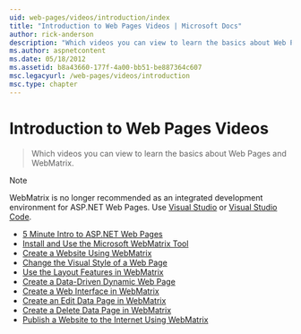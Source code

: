 ```yaml
---
uid: web-pages/videos/introduction/index
title: "Introduction to Web Pages Videos | Microsoft Docs"
author: rick-anderson
description: "Which videos you can view to learn the basics about Web Pages and WebMatrix."
ms.author: aspnetcontent
ms.date: 05/18/2012
ms.assetid: b8a43660-177f-4a00-bb51-be887364c607
msc.legacyurl: /web-pages/videos/introduction
msc.type: chapter
---
```

Introduction to Web Pages Videos
====================
> Which videos you can view to learn the basics about Web Pages and WebMatrix.

> [!NOTE] 
> WebMatrix is no longer recommended as an integrated development environment for ASP.NET Web Pages. Use [Visual Studio](xref:aspnet/web-pages/overview/getting-started/program-asp-net-web-pages-in-visual-studio) or [Visual Studio Code](https://code.visualstudio.com/).


- [5 Minute Intro to ASP.NET Web Pages](5-minute-introduction-to-aspnet-web-pages.md)
- [Install and Use the Microsoft WebMatrix Tool](install-and-use-the-microsoft-webmatrix-tool.md)
- [Create a Website Using WebMatrix](create-a-website-using-webmatrix.md)
- [Change the Visual Style of a Web Page](change-the-visual-style-of-a-web-page.md)
- [Use the Layout Features in WebMatrix](use-the-layout-features-in-webmatrix.md)
- [Create a Data-Driven Dynamic Web Page](create-a-data-driven-dynamic-web-page.md)
- [Create a Web Interface in WebMatrix](create-a-web-interface-in-webmatrix.md)
- [Create an Edit Data Page in WebMatrix](create-an-edit-data-page-in-webmatrix.md)
- [Create a Delete Data Page in WebMatrix](create-a-delete-data-page-in-webmatrix.md)
- [Publish a Website to the Internet Using WebMatrix](publish-a-website-to-the-internet-using-webmatrix.md)
